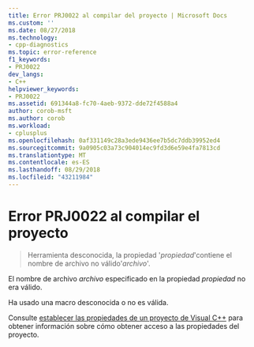 ```yaml
---
title: Error PRJ0022 al compilar del proyecto | Microsoft Docs
ms.custom: ''
ms.date: 08/27/2018
ms.technology:
- cpp-diagnostics
ms.topic: error-reference
f1_keywords:
- PRJ0022
dev_langs:
- C++
helpviewer_keywords:
- PRJ0022
ms.assetid: 691344a8-fc70-4aeb-9372-dde72f4588a4
author: corob-msft
ms.author: corob
ms.workload:
- cplusplus
ms.openlocfilehash: 0af331149c28a3ede9436ee7b5dc7ddb39952ed4
ms.sourcegitcommit: 9a0905c03a73c904014ec9fd3d6e59e4fa7813cd
ms.translationtype: MT
ms.contentlocale: es-ES
ms.lasthandoff: 08/29/2018
ms.locfileid: "43211984"
---
```

# <a name="project-build-error-prj0022"></a>Error PRJ0022 al compilar el proyecto

> Herramienta desconocida, la propiedad '*propiedad*'contiene el nombre de archivo no válido'*archivo*'.

El nombre de archivo *archivo* especificado en la propiedad *propiedad* no era válido.

Ha usado una macro desconocida o no es válida.

Consulte [establecer las propiedades de un proyecto de Visual C++](../../ide/working-with-project-properties.md) para obtener información sobre cómo obtener acceso a las propiedades del proyecto.